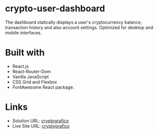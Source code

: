 # crypto-user-dashboard

The dashboard statically displays a user's cryptocurrency balance, transaction history and also account settings.
Optimized for desktop and mobile interfaces.




# Built with

- React.js
- React-Router-Dom
- Vanilla JavaScript
- CSS Grid and Flexbox
- FontAwesome React package.



# Links

- Solution URL: [cryptografico](https://github.com/AshadeSamson/crypto-user-dashboard)
- Live Site URL: [cryptografico](https://cryptografico.netlify.app)




